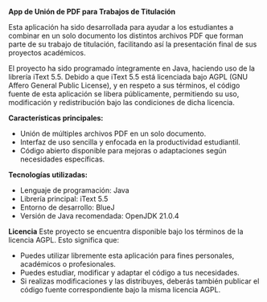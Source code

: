 **App de Unión de PDF para Trabajos de Titulación**

Esta aplicación ha sido desarrollada para ayudar a los estudiantes a combinar en un solo documento los distintos archivos PDF que forman parte de su trabajo de titulación, facilitando así la presentación final de sus proyectos académicos.

El proyecto ha sido programado íntegramente en Java, haciendo uso de la librería iText 5.5. Debido a que iText 5.5 está licenciada bajo AGPL (GNU Affero General Public License), y en respeto a sus términos, el código fuente de esta aplicación se libera públicamente, permitiendo su uso, modificación y redistribución bajo las condiciones de dicha licencia.

**Características principales:**
- Unión de múltiples archivos PDF en un solo documento.
- Interfaz de uso sencilla y enfocada en la productividad estudiantil.
- Código abierto disponible para mejoras o adaptaciones según necesidades específicas.

**Tecnologías utilizadas:**
- Lenguaje de programación: Java
- Librería principal: iText 5.5
- Entorno de desarrollo: BlueJ
- Versión de Java recomendada: OpenJDK 21.0.4

**Licencia**
Este proyecto se encuentra disponible bajo los términos de la licencia AGPL. Esto significa que:

- Puedes utilizar libremente esta aplicación para fines personales, académicos o profesionales.
- Puedes estudiar, modificar y adaptar el código a tus necesidades.
- Si realizas modificaciones y las distribuyes, deberás también publicar el código fuente correspondiente bajo la misma licencia AGPL.
